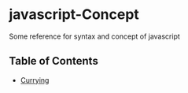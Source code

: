 # javascript-Concept
Some reference for syntax and concept of javascript

## Table of Contents
* [Currying](Currying/Currying.md)